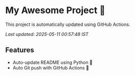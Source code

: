 # My Awesome Project 🚀

This project is automatically updated using GitHub Actions.

_Last updated: 2025-05-11 00:57:48 IST_

## Features
- Auto-update README using Python 🐍
- Auto Git push with GitHub Actions 🤖
